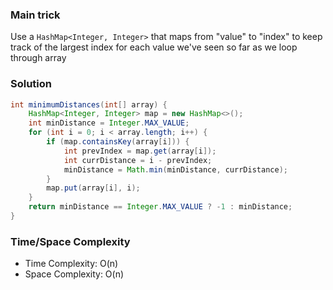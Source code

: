 ### Main trick

Use a `HashMap<Integer, Integer>` that maps from "value" to "index" to keep track
of the largest index for each value we've seen so far as we loop through array

### Solution

```java
int minimumDistances(int[] array) {
    HashMap<Integer, Integer> map = new HashMap<>();
    int minDistance = Integer.MAX_VALUE;
    for (int i = 0; i < array.length; i++) {
        if (map.containsKey(array[i])) {
            int prevIndex = map.get(array[i]);
            int currDistance = i - prevIndex;
            minDistance = Math.min(minDistance, currDistance);
        }
        map.put(array[i], i);
    }
    return minDistance == Integer.MAX_VALUE ? -1 : minDistance;
}
```

### Time/Space Complexity

- Time Complexity: O(n)
- Space Complexity: O(n)
